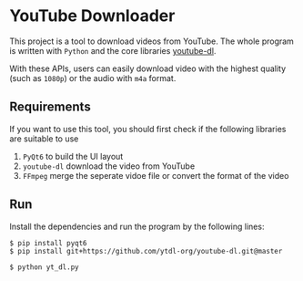 # YouTube Downloader
This project is a tool to download videos from YouTube. The whole program is written with `Python` and the core libraries [youtube-dl](https://ytdl-org.github.io/youtube-dl/index.html).

With these APIs, users can easily download video with the highest quality (such as `1080p`) or the audio with `m4a` format. 

## Requirements
If you want to use this tool, you should first check if the following libraries are suitable to use
1. `PyQt6` to build the UI layout
2. `youtube-dl` download the video from YouTube
3. `FFmpeg` merge the seperate vidoe file or convert the format of the video

## Run
Install the dependencies and run the program by the following lines:

```shell
$ pip install pyqt6
$ pip install git+https://github.com/ytdl-org/youtube-dl.git@master

$ python yt_dl.py
```
